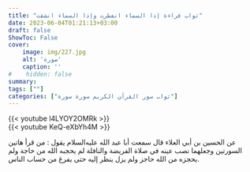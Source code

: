 ```yaml
---
title: "ثواب قراءة إذا السماء انفطرت وإذا السماء انشقت"
date: 2023-06-04T01:21:13+03:00
draft: false
ShowToc: False
cover:
    image: img/227.jpg
    alt: 'صورة'
    caption: ''
#    hidden: false
summary: 
tags: [""]
categories: ["ثواب سور القرآن الكريم سورة سورة"]
---
```

{{< youtube l4LYOY2OMRk >}} 
<br>
{{< youtube KeQ-eXbYh4M >}} 
<br>

عن الحسين بن أبي العلاء قال سمعت أبا
عبد الله عليه‌السلام يقول : من قرأ هاتين السورتين وجعلهما نصب عينه في صلاة 
الفريضة والنافلة لم يحجبه الله من حاجة ولم يحجزه من الله حاجز ولم
يزل ينظر إليه حتى يفرغ من حساب الناس.

